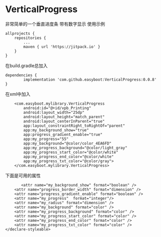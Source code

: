 # VerticalProgress
非常简单的一个垂直进度条
带有数字显示
使用示例

	allprojects {
		repositories {
			...
			maven { url 'https://jitpack.io' }
		}
	}
  
  在build.gradle总加入
  
  	dependencies {
	        implementation 'com.github.easyboot:VerticalProgress:0.0.8'
	}
  
  
  在xml中加入
  
        <com.easyboot.mylibrary.VerticalProgress
            android:id="@+id/vpb_Printing"
            android:layout_width="25dp"
            android:layout_height="match_parent"
            android:layout_centerInParent="true"
            app:layout_constraintRight_toRightOf="parent"
            app:my_background_show="true"
            app:progress_gradient_enable="true"
            app:my_progress="55"
            app:my_background="@color/color_4EA6FD"
            app:my_progress_background="@color/light_gray"
            app:my_progress_start_color="@color/white"
            app:my_progress_end_color="@color/white"
            app:my_progress_txt_color="@color/gray">
        </com.easyboot.mylibrary.VerticalProgress>
        
  
下面是可用的属性

  <declare-styleable name="verticalProgress"> 

           <attr name="my_background_show" format="boolean" />
        <attr name="progress_border_width" format="dimension" />
        <attr name="progress_gradient_enable" format="boolean" />
        <attr name="my_progress"  format="integer"/>
        <attr name="my_radius" format="dimension" />
        <attr name="my_background" format="color" />
        <attr name="my_progress_background" format="color" />
        <attr name="my_progress_start_color" format="color" />
        <attr name="my_progress_end_color" format="color" />
        <attr name="my_progress_txt_color" format="color" />
    </declare-styleable>
